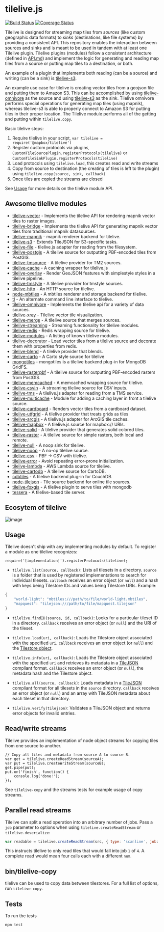 # tilelive.js

[![Build Status](https://travis-ci.org/mapbox/tilelive.svg?branch=master)](https://travis-ci.org/mapbox/tilelive)
[![Coverage Status](https://coveralls.io/repos/github/mapbox/tilelive/badge.svg?branch=master)](https://coveralls.io/github/mapbox/tilelive?branch=master)

Tilelive is designed for streaming map tiles from _sources_ (like custom geographic data formats) to _sinks_ (destinations, like file systems) by providing a consistent API. This repository enables the interaction between sources and sinks and is meant to be used in tandem with at least one Tilelive plugin. Tilelive plugins (modules) follow a consistent architecture (defined in [API.md](https://github.com/mapbox/tilelive/blob/master/API.md)) and implement the logic for generating and reading map tiles from a source or putting map tiles to a destination, or both.

An example of a plugin that implements both reading (can be a source) and writing (can be a sink) is [tilelive-s3](https://github.com/mapbox/tilelive-s3).

An example use case for tilelive is creating vector tiles from a geojson file and putting them to Amazon S3. This can be accomplished by using [tilelive-omnivore](https://github.com/mapbox/tilelive-omnivore) as the source and using [tilelive-s3](https://github.com/mapbox/tilelive-s3) as the sink. Tilelive omnivore performs special operations for generating map tiles (using mapnik), whereas tilelive-s3 is able to properly connect to Amazon S3 for putting tiles in their proper location. The Tilelive module performs all of the getting and putting within `tilelive.copy`.

Basic tilelive steps:

1. Require tilelive in your script, `var tilelive = require('@mapbox/tilelive')`
1. Register custom protocols via plugins, `CustomTileSourcePlugin.registerProtocols(tilelive)` or `CustomTileSinkPlugin.registerProtocols(tilelive)`
1. Load protocols using `tilelive.load`, this creates read and write streams
1. Copy from source to destination (the creating of tiles is left to the plugin) using `tilelive.copy(source, sink, callback)`
1. Once tiles are copied the streams are closed

See [Usage](#Usage) for more details on the tilelive module API.

## Awesome tilelive modules

- [tilelive-vector](https://github.com/mapbox/tilelive-vector) - Implements the tilelive API for rendering mapnik vector tiles to raster images.
- [tilelive-bridge](https://github.com/mapbox/tilelive-bridge) - Implements the tilelive API for generating mapnik vector tiles from traditional mapnik datasources.
- [tilelive-mapnik](https://github.com/mapbox/tilelive-mapnik) - mapnik renderer backend for tilelive.
- [tilelive-s3](https://github.com/mapbox/tilelive-s3) - Extends TileJSON for S3-specific tasks.
- [tilelive-file](https://github.com/mapbox/tilelive-file) - tilelive.js adapter for reading from the filesystem.
- [tilelive-postgis](https://github.com/stepankuzmin/tilelive-postgis) - A tilelive source for outputting PBF-encoded tiles from PostGIS.
- [tilelive-tmsource](https://github.com/mojodna/tilelive-tmsource) - A tilelive provider for TM2 sources.
- [tilelive-cache](https://github.com/mojodna/tilelive-cache) - A caching wrapper for tilelive.js
- [tilelive-overlay](https://github.com/mapbox/tilelive-overlay) - Render GeoJSON features with simplestyle styles in a tilelive pipeline.
- [tilelive-tmstyle](https://github.com/mojodna/tilelive-tmstyle) - A tilelive provider for tmstyle sources.
- [tilelive-http](https://github.com/mojodna/tilelive-http) - An HTTP source for tilelive.
- [node-mbtiles](https://github.com/mapbox/node-mbtiles) - A mbtiles renderer and storage backend for tilelive.
- [tl](https://github.com/mojodna/tl) - An alternate command line interface to tilelive.
- [tilelive-omnivore](https://github.com/mapbox/tilelive-omnivore) - Implements the tilelive api for a variety of data sources.
- [tilelive-xray](https://github.com/mojodna/tilelive-xray) - Tilelive vector tile visualization.
- [tilelive-merge](https://github.com/mojodna/tilelive-merge) - A tilelive source that merges sources.
- [tilelive-streaming](https://github.com/mojodna/tilelive-streaming) - Streaming functionality for tilelive modules.
- [tilelive-redis](https://github.com/mapbox/tilelive-redis) - Redis wrapping source for tilelive.
- [tilelive-modules](https://github.com/mojodna/tilelive-modules) - A listing of known tilelive modules.
- [tilelive-decorator](https://github.com/mapbox/tilelive-decorator) - Load vector tiles from a tilelive source and decorate them with properties from redis.
- [tilelive-blend](https://github.com/mojodna/tilelive-blend) - A tilelive provider that blends.
- [tilelive-carto](https://github.com/mojodna/tilelive-carto) - A Carto style source for tilelive
- [mongotiles](https://github.com/vsivsi/mongotiles) - mongotiles is a tilelive backend plug-in for MongoDB GridFS.
- [tilelive-rasterpbf](https://github.com/mojodna/tilelive-rasterpbf) - A tilelive source for outputting PBF-encoded rasters from PostGIS.
- [tilelive-memcached](https://github.com/mapbox/tilelive-memcached) - A memcached wrapping source for tilelive.
- [tilelive-csvin](https://github.com/mojodna/tilelive-csvin) - A streaming tilelive source for CSV inputs.
- [tilelive-tms](https://github.com/oscarfonts/tilelive-tms) - A tilelive.js adapter for reading from a TMS service.
- [tilelive-multicache](https://github.com/mapbox/tilelive-multicache) - Module for adding a caching layer in front a tilelive source.
- [tilelive-cardboard](https://github.com/mapbox/tilelive-cardboard) - Renders vector tiles from a cardboard dataset.
- [tilelive-utfgrid](https://github.com/mojodna/tilelive-utfgrid) - A tilelive provider that treats grids as tiles
- [tilelive-arcgis](https://github.com/FuZhenn/tilelive-arcgis) - A tilelive.js adapter for ArcGIS tile caches.
- [tilelive-mapbox](https://github.com/mojodna/tilelive-mapbox) - A tilelive.js source for mapbox:// URIs.
- [tilelive-solid](https://github.com/mojodna/tilelive-solid) - A tilelive provider that generates solid colored tiles.
- [tilelive-raster](https://github.com/mojodna/tilelive-raster) - A tilelive source for simple rasters, both local and remote.
- [tilelive-null](https://github.com/mojodna/tilelive-null) - A noop sink for tilelive.
- [tilelive-noop](https://github.com/mapbox/tilelive-noop) - A no-op tilelive source.
- [tilelive-csv](https://github.com/mojodna/tilelive-csv) - PBF → CSV with tilelive.
- [tilelive-error](https://github.com/mojodna/tilelive-error) - Avoid repeating error-prone initialization.
- [tilelive-lambda](https://github.com/mojodna/tilelive-lambda) - AWS Lambda source for tilelive.
- [tilelive-cartodb](https://github.com/mojodna/tilelive-cartodb) - A tilelive source for CartoDB.
- [cdbtiles](https://github.com/vsivsi/cdbtiles) - A tilelive backend plug-in for CouchDB.
- [node-tilejson](https://github.com/mapbox/node-tilejson) - Tile source backend for online tile sources.
- [tilelive-foxgis](https://github.com/FoxGIS/tilelive-foxgis) - A tilelive plugin to serve tiles with mongodb
- [tessera](https://github.com/mojodna/tessera) - A tilelive-based tile server.

## Ecosytem of tilelive
![image](https://cloud.githubusercontent.com/assets/1522494/16645056/a8f8fff2-4453-11e6-8ba7-b9aff033f2cd.png)




## Usage

Tilelive doesn't ship with any implementing modules by default. To register a module as one tilelive recognizes:

    require('[implementation]').registerProtocols(tilelive);

* `tilelive.list(source, callback)`: Lists all tilesets in a directory. `source` is a folder that is used by registered implementations to search for individual tilesets. `callback` receives an error object (or `null`) and a hash with keys being Tilestore IDs and values being Tilestore URIs. Example:

```javascript
{
    "world-light": "mbtiles:///path/to/file/world-light.mbtiles",
    "mapquest": "tilejson:///path/to/file/mapquest.tilejson"
}
```

* `tilelive.findID(source, id, callback)`: Looks for a particular tileset ID in a directory. `callback` receives an error object (or `null`) and the URI of the tileset.


* `tilelive.load(uri, callback)`: Loads the Tilestore object associated with the specified `uri`. `callback` receives an error object (or `null`) and the [Tilestore object](API.md).

* `tilelive.info(uri, callback)`: Loads the Tilestore object associated with the specified `uri` and retrieves its metadata in a [TileJSON](http://github.com/mapbox/tilejson-spec) compliant format. `callback` receives an error object (or `null`), the metadata hash and the Tilestore object.

* `tilelive.all(source, callback)`: Loads metadata in a [TileJSON](http://github.com/mapbox/tilejson-spec) compliant format for all tilesets in the `source` directory. `callback` receives an error object (or `null`) and an array with TileJSON metadata about each tileset in that directory.

* `tilelive.verify(tilejson)`: Validates a TileJSON object and returns error objects for invalid entries.

## Read/write streams

Tilelive provides an implementation of node object streams for copying tiles from one source to another.

    // Copy all tiles and metadata from source A to source B.
    var get = tilelive.createReadStream(sourceA);
    var put = tilelive.createWriteStream(sourceB);
    get.pipe(put);
    put.on('finish', function() {
        console.log('done!');
    });

See `tilelive-copy` and the streams tests for example usage of copy streams.

## Parallel read streams

Tilelive can split a read operation into an arbitrary number of jobs. Pass a `job` parameter to options when using `tilelive.createReadStream` or `tilelive.deserialize`:

```javascript
var readable = tilelive.createReadStream(src, { type: 'scanline', job: { total: 4, num: 1 } });
```

This instructs tilelive to only read tiles that would fall into job `1` of `4`. A complete read would mean four calls each with a different `num`.

## bin/tilelive-copy

tilelive can be used to copy data between tilestores. For a full list of options, run `tilelive-copy`.

## Tests

To run the tests

    npm test
